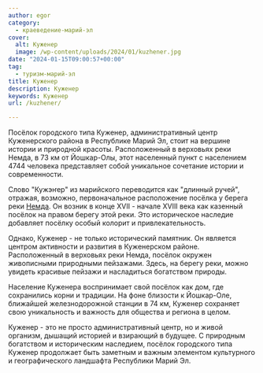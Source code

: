 ```yaml
---
author: egor
category:
  - краеведение-марий-эл
cover:
  alt: Куженер
  image: /wp-content/uploads/2024/01/kuzhener.jpg
date: "2024-01-15T09:00:57+00:00"
tag:
  - туризм-марий-эл
title: Куженер
description: Куженер
keywords: Куженер
url: /kuzhener/

---
```

Посёлок городского типа Куженер, административный центр Куженерского района в Республике Марий Эл, стоит на вершине истории и природной красоты. Расположенный в верховьях реки Немда, в 73 км от Йошкар-Олы, этот населенный пункт с населением 4744 человека представляет собой уникальное сочетание истории и современности.

Слово "Кужэҥер" из марийского переводится как "длинный ручей", отражая, возможно, первоначальное расположение посёлка у берега реки [Немда](/nemda/). Он возник в конце XVII - начале XVIII века как казенный посёлок на правом берегу этой реки. Это историческое наследие добавляет посёлку особый колорит и привлекательность.

Однако, Куженер \- не только исторический памятник. Он является центром активности и развития в Куженерском районе. Расположенный в верховьях реки Немда, посёлок окружен живописными природными пейзажами. Здесь, на берегу реки, можно увидеть красивые пейзажи и насладиться богатством природы.

Население Куженера воспринимает свой посёлок как дом, где сохранились корни и традиции. На фоне близости к Йошкар-Оле, ближайшей железнодорожной станции в 74 км, Куженер сохраняет свою уникальность и важность для общества и региона в целом.

Куженер \- это не просто административный центр, но и живой организм, дышащий историей и взирающий в будущее. С природным богатством и историческим наследием, посёлок городского типа Куженер продолжает быть заметным и важным элементом культурного и географического ландшафта Республики Марий Эл.
